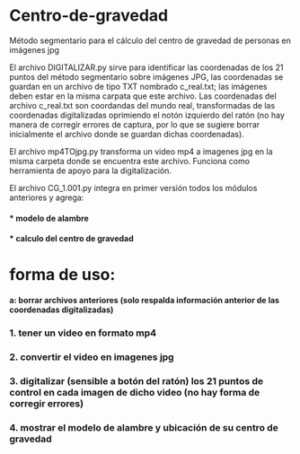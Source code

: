 # Centro-de-gravedad
Método segmentario para el cálculo del centro de gravedad de personas en imágenes jpg

El archivo DIGITALIZAR.py sirve para identificar las coordenadas de los 21 puntos del método segmentario sobre imágenes JPG, las coordenadas se guardan en un archivo de tipo TXT nombrado c_real.txt; las imágenes deben estar en la misma carpata que este archivo. 
Las coordenadas del archivo c_real.txt son coordandas del mundo real, transformadas de las coordenadas digitalizadas oprimiendo el notón izquierdo del ratón (no hay manera de corregir errores de captura, por lo que se sugiere borrar inicialmente el archivo donde se guardan dichas coordenadas).

El archivo mp4TOjpg.py transforma un video mp4 a imagenes jpg en la misma carpeta donde se encuentra este archivo. Funciona como herramienta de apoyo para la digitalización.



El archivo CG_1.001.py integra en primer versión todos los módulos anteriores y agrega:
#### * modelo de alambre
#### * calculo del centro de gravedad

# forma de uso:

#### a: borrar archivos anteriores (solo respalda información anterior de las coordenadas digitalizadas)

### 1. tener un video en formato mp4
### 2. convertir el video en imagenes jpg
### 3. digitalizar (sensible a botón del ratón) los 21 puntos de control en cada imagen de dicho video (no hay forma de corregir errores)
### 4. mostrar el modelo de alambre y ubicación de su centro de gravedad

